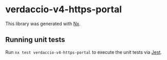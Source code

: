 # verdaccio-v4-https-portal

This library was generated with [Nx](https://nx.dev).

## Running unit tests

Run `nx test verdaccio-v4-https-portal` to execute the unit tests via [Jest](https://jestjs.io).

